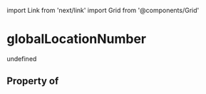 import Link from 'next/link'
import Grid from '@components/Grid'

# globalLocationNumber

undefined

## Property of



